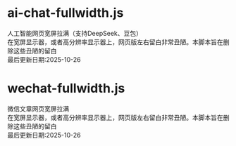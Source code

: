# ai-chat-fullwidth.js
人工智能网页宽屏拉满（支持DeepSeek、豆包）  
在宽屏显示器，或者高分辨率显示器上，网页版左右留白非常丑陋。本脚本旨在删除这些丑陋的留白  
最后更新日期:2025-10-26  

# wechat-fullwidth.js
微信文章网页宽屏拉满  
在宽屏显示器，或者高分辨率显示器上，网页版左右留白非常丑陋。本脚本旨在删除这些丑陋的留白  
最后更新日期:2025-10-26  
